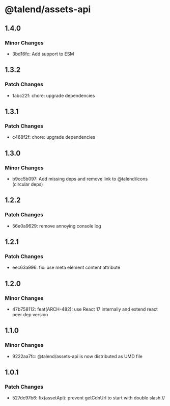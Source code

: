 # @talend/assets-api

## 1.4.0

### Minor Changes

- 3bd16fc: Add support to ESM

## 1.3.2

### Patch Changes

- 1abc22f: chore: upgrade dependencies

## 1.3.1

### Patch Changes

- c468f2f: chore: upgrade dependencies

## 1.3.0

### Minor Changes

- b9cc5b097: Add missing deps and remove link to @talend/icons (circular deps)

## 1.2.2

### Patch Changes

- 56e0a9629: remove annoying console log

## 1.2.1

### Patch Changes

- eec63a996: fix: use meta element content attribute

## 1.2.0

### Minor Changes

- 47b758112: feat(ARCH-482): use React 17 internally and extend react peer dep version

## 1.1.0

### Minor Changes

- 9222aa7fc: @talend/assets-api is now distributed as UMD file

## 1.0.1

### Patch Changes

- 527dc97b6: fix(assetApi): prevent getCdnUrl to start with double slash //
